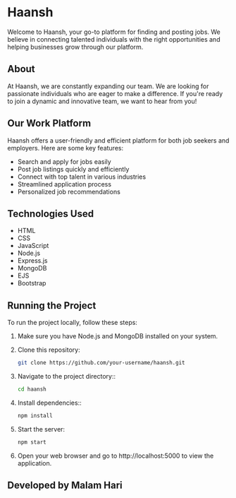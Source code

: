 # Haansh

Welcome to Haansh, your go-to platform for finding and posting jobs. We believe in connecting talented individuals with the right opportunities and helping businesses grow through our platform.

## About

At Haansh, we are constantly expanding our team. We are looking for passionate individuals who are eager to make a difference. If you're ready to join a dynamic and innovative team, we want to hear from you!

## Our Work Platform

Haansh offers a user-friendly and efficient platform for both job seekers and employers. Here are some key features:

- Search and apply for jobs easily
- Post job listings quickly and efficiently
- Connect with top talent in various industries
- Streamlined application process
- Personalized job recommendations

## Technologies Used

- HTML
- CSS
- JavaScript
- Node.js
- Express.js
- MongoDB
- EJS
- Bootstrap

## Running the Project

To run the project locally, follow these steps:

1. Make sure you have Node.js and MongoDB installed on your system.

2. Clone this repository:
   ```bash
   git clone https://github.com/your-username/haansh.git

3. Navigate to the project directory::
   ```bash
   cd haansh

4. Install dependencies::
   ```bash
   npm install

5. Start the server:
      ```bash
   npm start
   
6. Open your web browser and go to http://localhost:5000 to view the application.

## Developed by Malam Hari